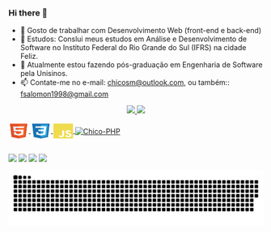 ### Hi there 👋

- 🔭 Gosto de trabalhar com Desenvolvimento Web (front-end e back-end)
- 📖 Estudos: Conslui meus estudos em Análise e Desenvolvimento de Software no Instituto Federal do Rio Grande do Sul (IFRS) na cidade Feliz.
- 🌱 Atualmente estou fazendo pós-graduação em Engenharia de Software pela Unisinos.
- 📫 Contate-me no e-mail: chicosm@outlook.com, ou também:: fsalomon1998@gmail.com

<div align="center">
  <a href="https://github.com/FranciscoMaier98">
  <img height="180em" src="https://github-readme-stats.vercel.app/api?username=FranciscoMaier98&show_icons=true&theme=dracula&include_all_commits=true&count_private=true"/>
  <img height="180em" src="https://github-readme-stats.vercel.app/api/top-langs/?username=FranciscoMaier98&layout=compact&langs_count=7&theme=dracula"/>
</div>
<div style="display: inline_block"><br>
  <img align="center" alt="Chico-HTML" height="30" width="40" src="https://raw.githubusercontent.com/devicons/devicon/master/icons/html5/html5-original.svg">
  <img align="center" alt="Chico-CSS" height="30" width="40" src="https://raw.githubusercontent.com/devicons/devicon/master/icons/css3/css3-original.svg">
  <img align="center" alt="Chico-Js" height="30" width="40" src="https://raw.githubusercontent.com/devicons/devicon/master/icons/javascript/javascript-plain.svg">
  <img align="center" alt="Chico-PHP" height="30" width="40"  src="https://cdn.jsdelivr.net/gh/devicons/devicon/icons/php/php-original.svg" />
</div>
  
  ##
  
<div> 
  
  <a href="https://www.instagram.com/francisco_maier/" target="_blank"><img src="https://img.shields.io/badge/-Instagram-%23E4405F?style=for-the-badge&logo=instagram&logoColor=white" target="_blank"></a>
  <a href = "mailto:chicosm@outlook.com"><img src="https://img.shields.io/badge/Outlook-0078D4?style=for-the-badge&logo=microsoft-outlook&logoColor=white" target="_blank"></a>
  <a href = "mailto:fsalomon1998@gmail.com"><img src="https://img.shields.io/badge/-Gmail-%23333?style=for-the-badge&logo=gmail&logoColor=white" target="_blank"></a>
  <a href="https://www.linkedin.com/in/francisco-salomon-maier/" target="_blank"><img src="https://img.shields.io/badge/-LinkedIn-%230077B5?style=for-the-badge&logo=linkedin&logoColor=white" target="_blank"></a> 
 
 ![Snake animation](https://github.com/FranciscoMaier98/FranciscoMaier98/blob/output/github-contribution-grid-snake.svg)
 
</div>
  
  
